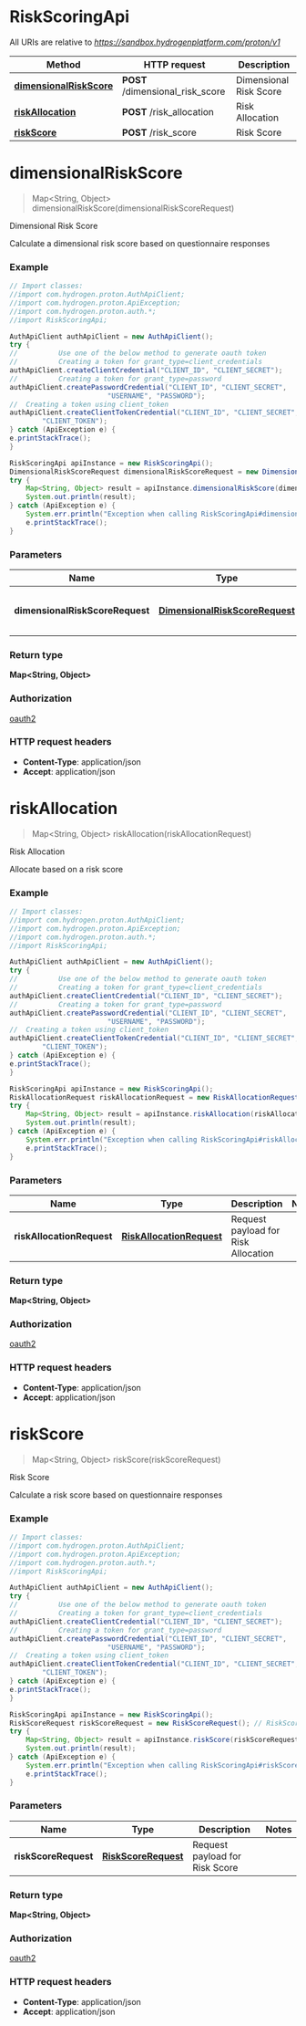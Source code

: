 # RiskScoringApi

All URIs are relative to *https://sandbox.hydrogenplatform.com/proton/v1*

Method | HTTP request | Description
------------- | ------------- | -------------
[**dimensionalRiskScore**](RiskScoringApi.md#dimensionalRiskScore) | **POST** /dimensional_risk_score | Dimensional Risk Score
[**riskAllocation**](RiskScoringApi.md#riskAllocation) | **POST** /risk_allocation | Risk Allocation
[**riskScore**](RiskScoringApi.md#riskScore) | **POST** /risk_score | Risk Score


<a name="dimensionalRiskScore"></a>
# **dimensionalRiskScore**
> Map&lt;String, Object&gt; dimensionalRiskScore(dimensionalRiskScoreRequest)

Dimensional Risk Score

Calculate a dimensional risk score based on questionnaire responses

### Example
```java
// Import classes:
//import com.hydrogen.proton.AuthApiClient;
//import com.hydrogen.proton.ApiException;
//import com.hydrogen.proton.auth.*;
//import RiskScoringApi;

AuthApiClient authApiClient = new AuthApiClient();
try {
//          Use one of the below method to generate oauth token        
//          Creating a token for grant_type=client_credentials            
authApiClient.createClientCredential("CLIENT_ID", "CLIENT_SECRET");
//          Creating a token for grant_type=password
authApiClient.createPasswordCredential("CLIENT_ID", "CLIENT_SECRET",
                        "USERNAME", "PASSWORD");     
//  Creating a token using client_token
authApiClient.createClientTokenCredential("CLIENT_ID", "CLIENT_SECRET",
        "CLIENT_TOKEN");      
} catch (ApiException e) {
e.printStackTrace();
}

RiskScoringApi apiInstance = new RiskScoringApi();
DimensionalRiskScoreRequest dimensionalRiskScoreRequest = new DimensionalRiskScoreRequest(); // DimensionalRiskScoreRequest | Request payload for Dimensional Risk Score
try {
    Map<String, Object> result = apiInstance.dimensionalRiskScore(dimensionalRiskScoreRequest);
    System.out.println(result);
} catch (ApiException e) {
    System.err.println("Exception when calling RiskScoringApi#dimensionalRiskScore");
    e.printStackTrace();
}
```

### Parameters

Name | Type | Description  | Notes
------------- | ------------- | ------------- | -------------
 **dimensionalRiskScoreRequest** | [**DimensionalRiskScoreRequest**](DimensionalRiskScoreRequest.md)| Request payload for Dimensional Risk Score |

### Return type

**Map&lt;String, Object&gt;**

### Authorization

[oauth2](../README.md#oauth2)

### HTTP request headers

 - **Content-Type**: application/json
 - **Accept**: application/json

<a name="riskAllocation"></a>
# **riskAllocation**
> Map&lt;String, Object&gt; riskAllocation(riskAllocationRequest)

Risk Allocation

Allocate based on a risk score

### Example
```java
// Import classes:
//import com.hydrogen.proton.AuthApiClient;
//import com.hydrogen.proton.ApiException;
//import com.hydrogen.proton.auth.*;
//import RiskScoringApi;

AuthApiClient authApiClient = new AuthApiClient();
try {
//          Use one of the below method to generate oauth token        
//          Creating a token for grant_type=client_credentials            
authApiClient.createClientCredential("CLIENT_ID", "CLIENT_SECRET");
//          Creating a token for grant_type=password
authApiClient.createPasswordCredential("CLIENT_ID", "CLIENT_SECRET",
                        "USERNAME", "PASSWORD");     
//  Creating a token using client_token
authApiClient.createClientTokenCredential("CLIENT_ID", "CLIENT_SECRET",
        "CLIENT_TOKEN");      
} catch (ApiException e) {
e.printStackTrace();
}

RiskScoringApi apiInstance = new RiskScoringApi();
RiskAllocationRequest riskAllocationRequest = new RiskAllocationRequest(); // RiskAllocationRequest | Request payload for Risk Allocation
try {
    Map<String, Object> result = apiInstance.riskAllocation(riskAllocationRequest);
    System.out.println(result);
} catch (ApiException e) {
    System.err.println("Exception when calling RiskScoringApi#riskAllocation");
    e.printStackTrace();
}
```

### Parameters

Name | Type | Description  | Notes
------------- | ------------- | ------------- | -------------
 **riskAllocationRequest** | [**RiskAllocationRequest**](RiskAllocationRequest.md)| Request payload for Risk Allocation |

### Return type

**Map&lt;String, Object&gt;**

### Authorization

[oauth2](../README.md#oauth2)

### HTTP request headers

 - **Content-Type**: application/json
 - **Accept**: application/json

<a name="riskScore"></a>
# **riskScore**
> Map&lt;String, Object&gt; riskScore(riskScoreRequest)

Risk Score

Calculate a risk score based on questionnaire responses

### Example
```java
// Import classes:
//import com.hydrogen.proton.AuthApiClient;
//import com.hydrogen.proton.ApiException;
//import com.hydrogen.proton.auth.*;
//import RiskScoringApi;

AuthApiClient authApiClient = new AuthApiClient();
try {
//          Use one of the below method to generate oauth token        
//          Creating a token for grant_type=client_credentials            
authApiClient.createClientCredential("CLIENT_ID", "CLIENT_SECRET");
//          Creating a token for grant_type=password
authApiClient.createPasswordCredential("CLIENT_ID", "CLIENT_SECRET",
                        "USERNAME", "PASSWORD");     
//  Creating a token using client_token
authApiClient.createClientTokenCredential("CLIENT_ID", "CLIENT_SECRET",
        "CLIENT_TOKEN");      
} catch (ApiException e) {
e.printStackTrace();
}

RiskScoringApi apiInstance = new RiskScoringApi();
RiskScoreRequest riskScoreRequest = new RiskScoreRequest(); // RiskScoreRequest | Request payload for Risk Score
try {
    Map<String, Object> result = apiInstance.riskScore(riskScoreRequest);
    System.out.println(result);
} catch (ApiException e) {
    System.err.println("Exception when calling RiskScoringApi#riskScore");
    e.printStackTrace();
}
```

### Parameters

Name | Type | Description  | Notes
------------- | ------------- | ------------- | -------------
 **riskScoreRequest** | [**RiskScoreRequest**](RiskScoreRequest.md)| Request payload for Risk Score |

### Return type

**Map&lt;String, Object&gt;**

### Authorization

[oauth2](../README.md#oauth2)

### HTTP request headers

 - **Content-Type**: application/json
 - **Accept**: application/json

